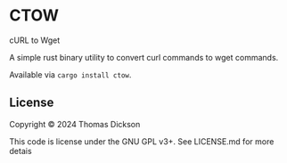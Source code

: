 # CTOW

cURL to Wget

A simple rust binary utility to convert curl commands to wget commands.

Available via `cargo install ctow`.

## License

Copyright © 2024 Thomas Dickson

This code is license under the GNU GPL v3+. See LICENSE.md for more detais
